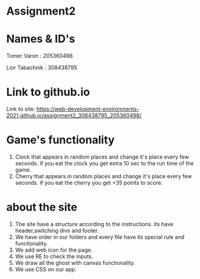 # Assignment2

# Names & ID's
Tomer Varon : 205360498

Lior Tabachnik : 308438795

# Link to github.io
Link to site: https://web-development-environments-2021.github.io/assignment2_308438795_205360498/

# Game's functionality
1. Clock that appears in random places and change it's place every few seconds. if you eat the clock you get extra 10 sec to the run time of the game.
2. Cherry that appears in random places and change it's place every few seconds.  if you eat the cherry you get +35 points to score.

# about the site
1. The site have a structure according to the instructions. its have header,switching divs and footer.
2. We have order in our folders and every file have its special rule and functionality.
3. We add web icon for the page.
4. We use RE to check the inputs.
5. We draw all the ghost with canvas functionality.
6. We use CSS on our app.
